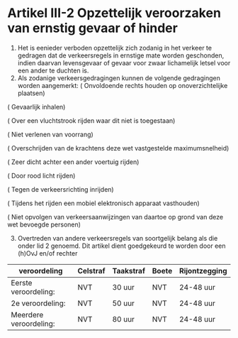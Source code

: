 # Artikel III-2 Opzettelijk veroorzaken van ernstig gevaar of hinder

1. Het is eenieder verboden opzettelijk zich zodanig in het verkeer te gedragen dat de verkeersregels in ernstige mate worden geschonden, indien daarvan levensgevaar of gevaar voor zwaar lichamelijk letsel voor een ander te duchten is.
2. Als zodanige verkeersgedragingen kunnen de volgende gedragingen worden aangemerkt:
( Onvoldoende rechts houden op onoverzichtelijke plaatsen)

( Gevaarlijk inhalen)

( Over een vluchtstrook rijden waar dit niet is toegestaan)

( Niet verlenen van voorrang)

( Overschrijden van de krachtens deze wet vastgestelde maximumsnelheid)

( Zeer dicht achter een ander voertuig rijden)

( Door rood licht rijden)

( Tegen de verkeersrichting inrijden)

( Tijdens het rijden een mobiel elektronisch apparaat vasthouden)

( Niet opvolgen van verkeersaanwijzingen van daartoe op grond van deze wet bevoegde personen)

3. Overtreden van andere verkeersregels van soortgelijk belang als die onder lid 2 genoemd.
Dit artikel dient goedgekeurd te worden door een (h)OvJ en/of rechter

| veroordeling | Celstraf    | Taakstraf                     | Boete | Rijontzegging |
| ----------- | -------------| ------------------------------------ | ------------ | --------- |
| Eerste veroordeling:|   NVT    | 30 uur | NVT  | 24-48 uur
| 2e veroordeling:     | NVT | 50 uur | NVT  | 24-48 uur
| Meerdere veroordeling:|  NVT | 80 uur | NVT  | 24-48 uur

